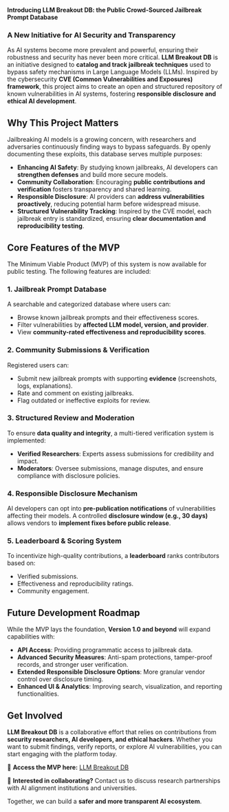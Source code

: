 **Introducing LLM Breakout DB: the Public Crowd-Sourced Jailbreak Prompt Database**

### **A New Initiative for AI Security and Transparency**

As AI systems become more prevalent and powerful, ensuring their robustness and security has never been more critical. **LLM Breakout DB** is an initiative designed to **catalog and track jailbreak techniques** used to bypass safety mechanisms in Large Language Models (LLMs). Inspired by the cybersecurity **CVE (Common Vulnerabilities and Exposures) framework**, this project aims to create an open and structured repository of known vulnerabilities in AI systems, fostering **responsible disclosure and ethical AI development**.

## **Why This Project Matters**

Jailbreaking AI models is a growing concern, with researchers and adversaries continuously finding ways to bypass safeguards. By openly documenting these exploits, this database serves multiple purposes:

- **Enhancing AI Safety**: By studying known jailbreaks, AI developers can **strengthen defenses** and build more secure models.
- **Community Collaboration**: Encouraging **public contributions and verification** fosters transparency and shared learning.
- **Responsible Disclosure**: AI providers can **address vulnerabilities proactively**, reducing potential harm before widespread misuse.
- **Structured Vulnerability Tracking**: Inspired by the CVE model, each jailbreak entry is standardized, ensuring **clear documentation and reproducibility testing**.

## **Core Features of the MVP**

The Minimum Viable Product (MVP) of this system is now available for public testing. The following features are included:

### **1. Jailbreak Prompt Database**
A searchable and categorized database where users can:
- Browse known jailbreak prompts and their effectiveness scores.
- Filter vulnerabilities by **affected LLM model, version, and provider**.
- View **community-rated effectiveness and reproducibility scores**.

### **2. Community Submissions & Verification**
Registered users can:
- Submit new jailbreak prompts with supporting **evidence** (screenshots, logs, explanations).
- Rate and comment on existing jailbreaks.
- Flag outdated or ineffective exploits for review.

### **3. Structured Review and Moderation**
To ensure **data quality and integrity**, a multi-tiered verification system is implemented:
- **Verified Researchers**: Experts assess submissions for credibility and impact.
- **Moderators**: Oversee submissions, manage disputes, and ensure compliance with disclosure policies.

### **4. Responsible Disclosure Mechanism**
AI developers can opt into **pre-publication notifications** of vulnerabilities affecting their models. A controlled **disclosure window (e.g., 30 days)** allows vendors to **implement fixes before public release**.

### **5. Leaderboard & Scoring System**
To incentivize high-quality contributions, a **leaderboard** ranks contributors based on:
- Verified submissions.
- Effectiveness and reproducibility ratings.
- Community engagement.

## **Future Development Roadmap**

While the MVP lays the foundation, **Version 1.0 and beyond** will expand capabilities with:
- **API Access**: Providing programmatic access to jailbreak data.
- **Advanced Security Measures**: Anti-spam protections, tamper-proof records, and stronger user verification.
- **Extended Responsible Disclosure Options**: More granular vendor control over disclosure timing.
- **Enhanced UI & Analytics**: Improving search, visualization, and reporting functionalities.

## **Get Involved**

**LLM Breakout DB** is a collaborative effort that relies on contributions from **security researchers, AI developers, and ethical hackers**. Whether you want to submit findings, verify reports, or explore AI vulnerabilities, you can start engaging with the platform today.

🔗 **Access the MVP here:** [LLM Breakout DB](https://llm-breakout.streamlit.app/)

📢 **Interested in collaborating?** Contact us to discuss research partnerships with AI alignment institutions and universities.

Together, we can build a **safer and more transparent AI ecosystem**.

